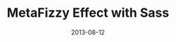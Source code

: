 ---
date: 2013-08-12
external: 
  host: CSS-Tricks
  url: http://css-tricks.com/metafizzy-effect-with-sass/
layout: none
published: true
title: "MetaFizzy Effect with Sass"
---